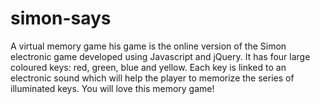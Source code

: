 # simon-says
A virtual memory game
his game is the online version of the Simon electronic game developed using Javascript and jQuery. It has four large coloured keys: red, green, blue and yellow. Each key is linked to an electronic sound which will help the player to memorize the series of illuminated keys. You will love this memory game!
